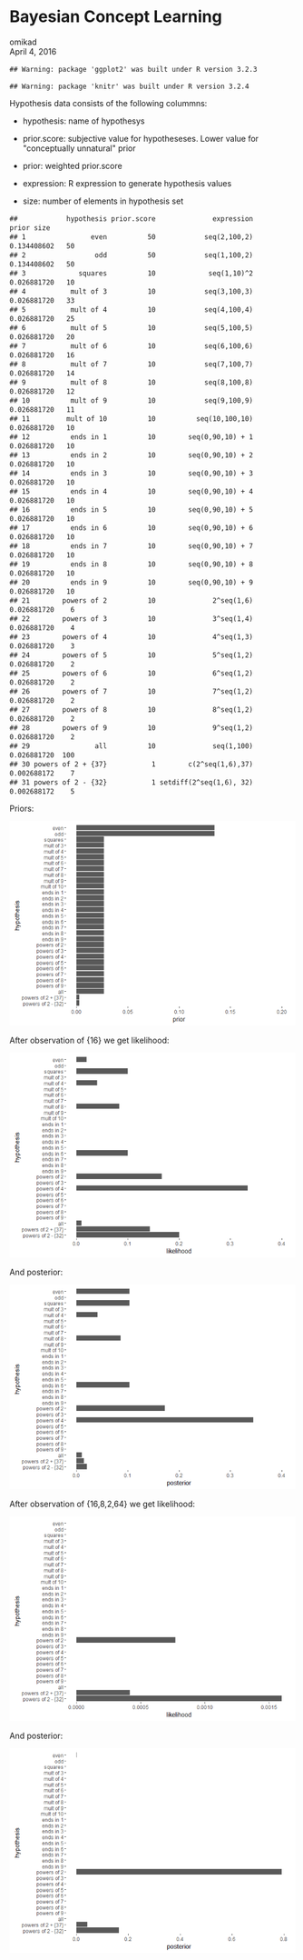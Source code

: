 # Bayesian Concept Learning
omikad  
April 4, 2016  


```
## Warning: package 'ggplot2' was built under R version 3.2.3
```

```
## Warning: package 'knitr' was built under R version 3.2.4
```

Hypothesis data consists of the following colummns:

- hypothesis: name of hypothesys

- prior.score: subjective value for hypotheseses. Lower value for "conceptually unnatural" prior

- prior: weighted prior.score

- expression: R expression to generate hypothesis values

- size: number of elements in hypothesis set


```
##            hypothesis prior.score              expression       prior size
## 1                even          50            seq(2,100,2) 0.134408602   50
## 2                 odd          50            seq(1,100,2) 0.134408602   50
## 3             squares          10             seq(1,10)^2 0.026881720   10
## 4           mult of 3          10            seq(3,100,3) 0.026881720   33
## 5           mult of 4          10            seq(4,100,4) 0.026881720   25
## 6           mult of 5          10            seq(5,100,5) 0.026881720   20
## 7           mult of 6          10            seq(6,100,6) 0.026881720   16
## 8           mult of 7          10            seq(7,100,7) 0.026881720   14
## 9           mult of 8          10            seq(8,100,8) 0.026881720   12
## 10          mult of 9          10            seq(9,100,9) 0.026881720   11
## 11         mult of 10          10          seq(10,100,10) 0.026881720   10
## 12          ends in 1          10        seq(0,90,10) + 1 0.026881720   10
## 13          ends in 2          10        seq(0,90,10) + 2 0.026881720   10
## 14          ends in 3          10        seq(0,90,10) + 3 0.026881720   10
## 15          ends in 4          10        seq(0,90,10) + 4 0.026881720   10
## 16          ends in 5          10        seq(0,90,10) + 5 0.026881720   10
## 17          ends in 6          10        seq(0,90,10) + 6 0.026881720   10
## 18          ends in 7          10        seq(0,90,10) + 7 0.026881720   10
## 19          ends in 8          10        seq(0,90,10) + 8 0.026881720   10
## 20          ends in 9          10        seq(0,90,10) + 9 0.026881720   10
## 21        powers of 2          10              2^seq(1,6) 0.026881720    6
## 22        powers of 3          10              3^seq(1,4) 0.026881720    4
## 23        powers of 4          10              4^seq(1,3) 0.026881720    3
## 24        powers of 5          10              5^seq(1,2) 0.026881720    2
## 25        powers of 6          10              6^seq(1,2) 0.026881720    2
## 26        powers of 7          10              7^seq(1,2) 0.026881720    2
## 27        powers of 8          10              8^seq(1,2) 0.026881720    2
## 28        powers of 9          10              9^seq(1,2) 0.026881720    2
## 29                all          10              seq(1,100) 0.026881720  100
## 30 powers of 2 + {37}           1        c(2^seq(1,6),37) 0.002688172    7
## 31 powers of 2 - {32}           1 setdiff(2^seq(1,6), 32) 0.002688172    5
```

Priors:

![](bayesian_concept_learning_files/figure-html/unnamed-chunk-3-1.png)

After observation of {16} we get likelihood:

![](bayesian_concept_learning_files/figure-html/unnamed-chunk-4-1.png)

And posterior:

![](bayesian_concept_learning_files/figure-html/unnamed-chunk-5-1.png)


After observation of {16,8,2,64} we get likelihood:

![](bayesian_concept_learning_files/figure-html/unnamed-chunk-6-1.png)

And posterior:

![](bayesian_concept_learning_files/figure-html/unnamed-chunk-7-1.png)

